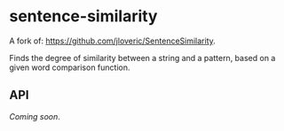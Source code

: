sentence-similarity
=====================

A fork of: https://github.com/jloveric/SentenceSimilarity.

Finds the degree of similarity between a string and a pattern, based on a given word comparison function.

## API

_Coming soon_.
